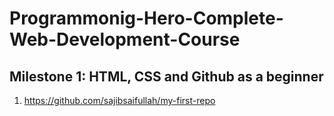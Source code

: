 # Programmonig-Hero-Complete-Web-Development-Course
## Milestone 1: HTML, CSS and Github as a beginner
1. https://github.com/sajibsaifullah/my-first-repo
